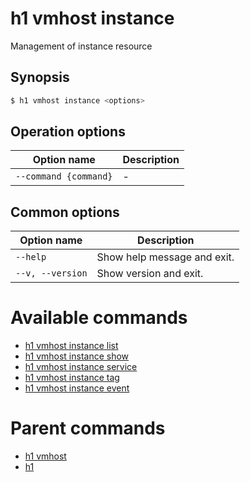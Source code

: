 
# h1 vmhost instance

Management of instance resource

## Synopsis

```bash
$ h1 vmhost instance <options>
```

## Operation options

| Option name               | Description |
| ------------------------- | ----------- |
| ```--command {command}``` | -           |

## Common options

| Option name          | Description                 |
| -------------------- | --------------------------- |
| ```--help```         | Show help message and exit. |
| ```--v, --version``` | Show version and exit.      |

# Available commands

* [h1 vmhost instance list](./list/README.md)
* [h1 vmhost instance show](./show/README.md)
* [h1 vmhost instance service](./service/README.md)
* [h1 vmhost instance tag](./tag/README.md)
* [h1 vmhost instance event](./event/README.md)

# Parent commands

* [h1 vmhost](./../README.md)
* [h1](./../../README.md)
